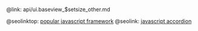 @link: api/ui.baseview_$setsize_other.md

@seolinktop: [popular javascript framework](https://webix.com)
@seolink: [javascript accordion](https://webix.com/widget/accordion/)